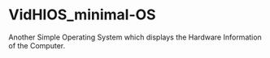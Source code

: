 # VidHIOS_minimal-OS
Another Simple Operating System which displays the Hardware Information of the Computer.
